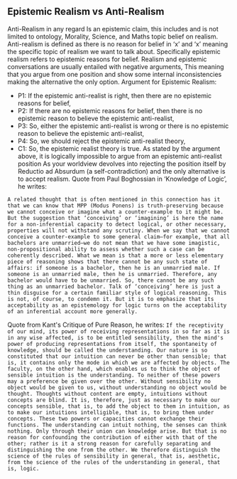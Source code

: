 ## Epistemic Realism vs Anti-Realism
Anti-Realism in any regard Is an epistemic claim, this includes and is not limited to ontology, Morality, Science, and Maths topic belief on realism. Anti-realism is defined as there is no reason for belief in ‘x’ and ‘x’ meaning the specific topic of realism we want to talk about. Specifically epistemic realism refers to epistemic reasons for belief. Realism and epistemic conversations are usually entailed with negative arguments, This meaning that you argue from one position and show some internal inconsistencies making the alternative the only option.
Argument for Epistemic Realism:
- P1: If the epistemic anti-realist is right, then there are no epistemic reasons for belief,
- P2: If there are no epistemic reasons for belief, then there is no epistemic reason to believe the epistemic anti-realist,
- P3: So, either the epistemic anti-realist is wrong or there is no epistemic reason to believe the epistemic anti-realist,
- P4: So, we should reject the epistemic anti-realist theory,
- C1: So, the epistemic realist theory is true.
As stated by the argument above, it is logically impossible to argue from an epistemic anti-realist position As your worldview devolves into rejecting the position itself by Reductio ad Absurdum (a self-contradiction) and the only alternative is to accept realism.
Quote from Paul Boghossian in ‘Knowledge of Logic’, he writes:

`A related thought that is often mentioned in this connection has it that we can know that MPP (Modus Ponens) is truth‐preserving because we cannot conceive or imagine what a counter‐example to it might be. But the suggestion that ‘conceiving’ or ‘imagining’ is here the name for a non‐inferential capacity to detect logical, or other necessary, properties will not withstand any scrutiny. When we say that we cannot conceive a counter‐example to some general claim—for example, that all bachelors are unmarried—we do not mean that we have some imagistic, non‐propositional ability to assess whether such a case can be coherently described. What we mean is that a more or less elementary piece of reasoning shows that there cannot be any such state of affairs: if someone is a bachelor, then he is an unmarried male. If someone is an unmarried male, then he is unmarried. Therefore, any bachelor would have to be unmarried. So, there cannot be any such thing as an unmarried bachelor. Talk of ‘conceiving’ here is just a thin disguise for a certain familiar style of logical reasoning. This is not, of course, to condemn it. But it is to emphasize that its acceptability as an epistemology for logic turns on the acceptability of an inferential account more generally.`

Quote from Kant's Critique of Pure Reason, he writes:
	`If the receptivity of our mind, its power of receiving representations in so far as it is in any wise affected, is to be entitled sensibility, then the mind's power of producing representations from itself, the spontaneity of knowledge, should be called the understanding. Our nature is so constituted that our intuition can never be other than sensible; that is, it contains only the mode in which we are affected by objects. The faculty, on the other hand, which enables us to think the object of sensible intuition is the understanding. To neither of these powers may a preference be given over the other. Without sensibility no object would be given to us, without understanding no object would be thought. Thoughts without content are empty, intuitions without concepts are blind. It is, therefore, just as necessary to make our concepts sensible, that is, to add the object to them in intuition, as to make our intuitions intelligible, that is, to bring them under concepts. These two powers or capacities cannot exchange their functions. The understanding can intuit nothing, the senses can think nothing. Only through their union can knowledge arise. But that is no reason for confounding the contribution of either with that of the other; rather is it a strong reason for carefully separating and distinguishing the one from the other. We therefore distinguish the science of the rules of sensibility in general, that is, aesthetic, from the science of the rules of the understanding in general, that is, logic.`

